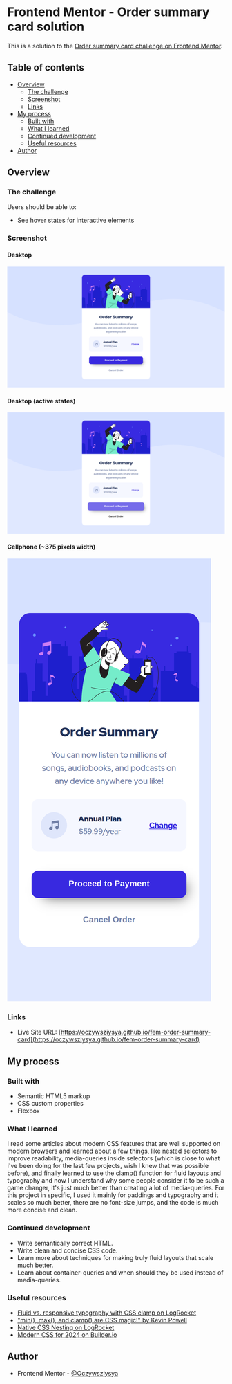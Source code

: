# Frontend Mentor - Order summary card solution

This is a solution to the [Order summary card challenge on Frontend Mentor](https://www.frontendmentor.io/challenges/order-summary-component-QlPmajDUj).

## Table of contents

- [Overview](#overview)
  - [The challenge](#the-challenge)
  - [Screenshot](#screenshot)
  - [Links](#links)
- [My process](#my-process)
  - [Built with](#built-with)
  - [What I learned](#what-i-learned)
  - [Continued development](#continued-development)
  - [Useful resources](#useful-resources)
- [Author](#author)

## Overview

### The challenge

Users should be able to:

- See hover states for interactive elements

### Screenshot

#### Desktop
![](./screenshots/screenshot-desktop.png)

#### Desktop (active states)
![](./screenshots/screenshot-desktop-active.png)

#### Cellphone (~375 pixels width)
![](./screenshots/screenshot-cellphone.png)


### Links

- Live Site URL: [https://oczywsziysya.github.io/fem-order-summary-card](https://oczywsziysya.github.io/fem-order-summary-card)

## My process

### Built with

- Semantic HTML5 markup
- CSS custom properties
- Flexbox

### What I learned

I read some articles about modern CSS features that are well supported on modern browsers and learned about a few things, like nested selectors to improve readability, media-queries inside selectors (which is close to what I've been doing for the last few projects, wish I knew that was possible before), and finally learned to use the clamp() function for fluid layouts and typography and now I understand why some people consider it to be such a game changer, it's just much better than creating a lot of media-queries. For this project in specific, I used it mainly for paddings and typography and it scales so much better, there are no font-size jumps, and the code is much more concise and clean. 

### Continued development

* Write semantically correct HTML.
* Write clean and concise CSS code.
* Learn more about techniques for making truly fluid layouts that scale much better.
* Learn about container-queries and when should they be used instead of media-queries.

### Useful resources

- [Fluid vs. responsive typography with CSS clamp on LogRocket](https://blog.logrocket.com/fluid-vs-responsive-typography-css-clamp/)
- ["min(), max(), and clamp() are CSS magic!" by Kevin Powell](https://www.youtube.com/watch?v=U9VF-4euyRo&ab_channel=KevinPowell)
- [Native CSS Nesting on LogRocket](https://blog.logrocket.com/native-css-nesting/)
- [Modern CSS for 2024 on Builder.io](https://www.builder.io/blog/css-2024-nesting-layers-container-queries)

## Author

- Frontend Mentor - [@Oczywsziysya](https://www.frontendmentor.io/profile/Oczywsziysya)
